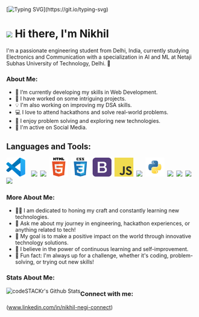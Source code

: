 [![Typing SVG](https://readme-typing-svg.herokuapp.com?font=Courier+new&color=%23808080&size=40&width=800&duration=6969&lines=Welcome+to+my+profile!)](https://git.io/typing-svg)
# <img src="https://raw.githubusercontent.com/iampavangandhi/iampavangandhi/master/gifs/Hi.gif" width="30px"> Hi there, I'm Nikhil

I'm a passionate engineering student from Delhi, India, currently studying Electronics and Communication with a specialization in AI and ML at Netaji Subhas University of Technology, Delhi. 🚀

### About Me:

- 🔭 I’m currently developing my skills in Web Development.
- 🌟 I have worked on some intriguing projects.
- 💡 I'm also working on improving my DSA skills.
- 💻 I love to attend hackathons and solve real-world problems.
- 🧠 I enjoy problem solving and exploring new technologies.
- 📱 I'm active on Social Media.

## Languages and Tools:
<div>
  <img width=50px src="https://raw.githubusercontent.com/github/explore/80688e429a7d4ef2fca1e82350fe8e3517d3494d/topics/visual-studio-code/visual-studio-code.png">&nbsp;&nbsp;&nbsp;
  <img width=50px src="https://upload.wikimedia.org/wikipedia/commons/thumb/1/1d/PyCharm_Icon.svg/512px-PyCharm_Icon.svg.png">&nbsp;
  <img width=50px src="https://cdn.freebiesupply.com/logos/large/2x/eclipse-11-logo-png-transparent.png">&nbsp;
  <img width=50px src="https://raw.githubusercontent.com/github/explore/80688e429a7d4ef2fca1e82350fe8e3517d3494d/topics/html/html.png">&nbsp;
  <img width=50px src="https://raw.githubusercontent.com/github/explore/80688e429a7d4ef2fca1e82350fe8e3517d3494d/topics/css/css.png">&nbsp;
  <img width=50px src="https://raw.githubusercontent.com/github/explore/80688e429a7d4ef2fca1e82350fe8e3517d3494d/topics/bootstrap/bootstrap.png">&nbsp;
  <img width=50px src="https://raw.githubusercontent.com/github/explore/80688e429a7d4ef2fca1e82350fe8e3517d3494d/topics/javascript/javascript.png">&nbsp;
  <img width=50px src="https://seeklogo.com/images/N/nodejs-logo-FBE122E377-seeklogo.com.png">&nbsp;
  <img width=50px src="https://raw.githubusercontent.com/github/explore/80688e429a7d4ef2fca1e82350fe8e3517d3494d/topics/python/python.png">&nbsp;
  <img width=50px src="https://upload.wikimedia.org/wikipedia/commons/1/18/C_Programming_Language.svg">&nbsp;
  <img width=50px src="https://brandslogos.com/wp-content/uploads/images/large/java-logo-1.png">&nbsp;
  <img width=50px src="https://upload.wikimedia.org/wikipedia/commons/thumb/5/5f/Windows_logo_-_2012.svg/2048px-Windows_logo_-_2012.svg.png">&nbsp;
  <img width=50px src="https://cdn-icons-png.flaticon.com/512/518/518713.png">&nbsp;
</div>

### More About Me:

- 👨‍💻 I am dedicated to honing my craft and constantly learning new technologies.
- 💬 Ask me about my journey in engineering, hackathon experiences, or anything related to tech!
- 🎯 My goal is to make a positive impact on the world through innovative technology solutions.
- 🌱 I believe in the power of continuous learning and self-improvement.
- 🚀 Fun fact: I'm always up for a challenge, whether it's coding, problem-solving, or trying out new skills!

### Stats About Me:
<img align="left" alt="codeSTACKr's Github Stats" src="https:// github-readme-stats.vercel.app/api?username=codeSTACKr&show_icons=true& hide_border=true">

### Connect with me:

(www.linkedin.com/in/nikhil-negi-connect)
